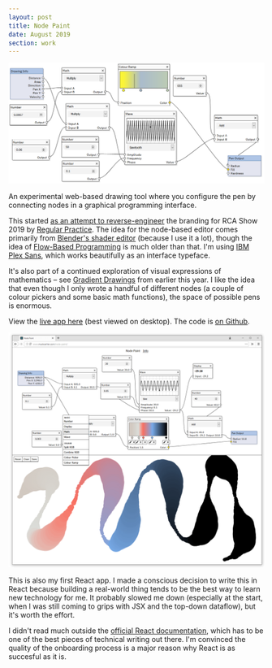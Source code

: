 ```yaml
---
layout: post
title: Node Paint
date: August 2019
section: work
---
```


![Screenshot](/assets/np/Capture-19.PNG)

An experimental web-based drawing tool where you configure the pen by connecting nodes in a graphical programming interface.

This started [as an attempt to reverse-engineer](https://codepen.io/maxakohler/pen/ydqVjO) the branding for RCA Show 2019 by [Regular Practice](http://www.regularpractice.co.uk/). The idea for the node-based editor comes primarily from [Blender's shader editor](https://docs.blender.org/manual/en/latest/editors/shader_editor/index.html) (because I use it a lot), though the idea of [Flow-Based Programming](https://en.wikipedia.org/wiki/Flow-based_programming) is much older than that. I'm using [IBM Plex Sans](https://www.ibm.com/plex/), which works beautifully as an interface typeface.

It's also part of a continued exploration of visual expressions of mathematics – see [Gradient Drawings](https://www.maxkoehler.com/2019/typecast/) from earlier this year. I like the idea that even though I only wrote a handful of different nodes (a couple of colour pickers and some basic math functions), the space of possible pens is enormous.

View the [live app here](https://www.maxkoehler.com/node-paint/) (best viewed on desktop). The code is [on Github](https://github.com/awesomephant/node-paint).

![Screenshot](/assets/np/Capture-23.PNG)

This is also my first React app. I made a conscious decision to write this in React because building a real-world thing tends to be the best way to learn new technology for me. It probably slowed me down (especially at the start, when I was still coming to grips with JSX and the top-down dataflow), but it's worth the effort.

I didn't read much outside the [official React documentation](https://reactjs.org/tutorial/tutorial.html), which has to be one of the best pieces of technical writing out there. I'm convinced the quality of the onboarding process is a major reason why React is as succesful as it is.
